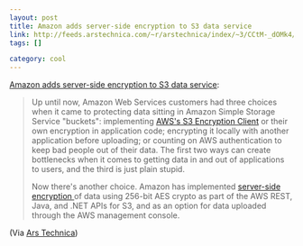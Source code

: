 ```yaml
--- 
layout: post
title: Amazon adds server-side encryption to S3 data service
link: http://feeds.arstechnica.com/~r/arstechnica/index/~3/CCtM-_dOMk4/amazon-adds-server-side-encryption-to-s3-data-service.ars
tags: []

category: cool
---
```


<p><a href="http://feeds.arstechnica.com/~r/arstechnica/index/~3/CCtM-_dOMk4/amazon-adds-server-side-encryption-to-s3-data-service.ars">Amazon adds server-side encryption to S3 data service</a>:</p>
<blockquote>
<p>Up until now, Amazon Web Services customers had three choices when it came to protecting data sitting in Amazon Simple Storage Service "buckets": implementing <a href="http://docs.amazonwebservices.com/AWSJavaSDK/latest/javadoc/com/amazonaws/services/s3/AmazonS3EncryptionClient.html">AWS's S3 Encryption Client</a> or their own encryption in  application code; encrypting it locally with another application before uploading; or counting on AWS authentication to keep bad people out of their data. The first two ways can create bottlenecks when it comes to getting data in and out of applications to users, and the third is just plain stupid.</p>
<p>Now there's another choice. Amazon has implemented <a href="http://docs.amazonwebservices.com/AmazonS3/latest/dev/index.html?UsingEncryption.html">server-side encryption </a>of data using 256-bit AES crypto as part of the AWS REST, Java, and .NET APIs for S3, and as an option for data uploaded through the AWS management console.</p>
</blockquote>
<p>(Via <a href="http://arstechnica.com/index.php">Ars Technica</a>)</p>
